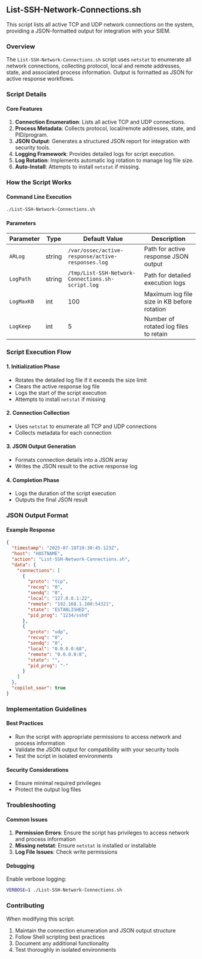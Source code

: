 ## List-SSH-Network-Connections.sh

This script lists all active TCP and UDP network connections on the system, providing a JSON-formatted output for integration with your SIEM.

### Overview

The `List-SSH-Network-Connections.sh` script uses `netstat` to enumerate all network connections, collecting protocol, local and remote addresses, state, and associated process information. Output is formatted as JSON for active response workflows.

### Script Details

#### Core Features

1. **Connection Enumeration**: Lists all active TCP and UDP connections.
2. **Process Metadata**: Collects protocol, local/remote addresses, state, and PID/program.
3. **JSON Output**: Generates a structured JSON report for integration with security tools.
4. **Logging Framework**: Provides detailed logs for script execution.
5. **Log Rotation**: Implements automatic log rotation to manage log file size.
6. **Auto-Install**: Attempts to install `netstat` if missing.

### How the Script Works

#### Command Line Execution
```bash
./List-SSH-Network-Connections.sh
```

#### Parameters

| Parameter | Type | Default Value | Description |
|-----------|------|---------------|-------------|
| `ARLog`   | string | `/var/ossec/active-response/active-responses.log` | Path for active response JSON output |
| `LogPath` | string | `/tmp/List-SSH-Network-Connections.sh-script.log` | Path for detailed execution logs |
| `LogMaxKB` | int | 100 | Maximum log file size in KB before rotation |
| `LogKeep` | int | 5 | Number of rotated log files to retain |

### Script Execution Flow

#### 1. Initialization Phase
- Rotates the detailed log file if it exceeds the size limit
- Clears the active response log file
- Logs the start of the script execution
- Attempts to install `netstat` if missing

#### 2. Connection Collection
- Uses `netstat` to enumerate all TCP and UDP connections
- Collects metadata for each connection

#### 3. JSON Output Generation
- Formats connection details into a JSON array
- Writes the JSON result to the active response log

#### 4. Completion Phase
- Logs the duration of the script execution
- Outputs the final JSON result

### JSON Output Format

#### Example Response
```json
{
  "timestamp": "2025-07-18T10:30:45.123Z",
  "host": "HOSTNAME",
  "action": "List-SSH-Network-Connections.sh",
  "data": {
    "connections": [
      {
        "proto": "tcp",
        "recvq": "0",
        "sendq": "0",
        "local": "127.0.0.1:22",
        "remote": "192.168.1.100:54321",
        "state": "ESTABLISHED",
        "pid_prog": "1234/sshd"
      },
      {
        "proto": "udp",
        "recvq": "0",
        "sendq": "0",
        "local": "0.0.0.0:68",
        "remote": "0.0.0.0:0",
        "state": "",
        "pid_prog": "-"
      }
    ]
  },
  "copilot_soar": true
}
```

### Implementation Guidelines

#### Best Practices
- Run the script with appropriate permissions to access network and process information
- Validate the JSON output for compatibility with your security tools
- Test the script in isolated environments

#### Security Considerations
- Ensure minimal required privileges
- Protect the output log files

### Troubleshooting

#### Common Issues
1. **Permission Errors**: Ensure the script has privileges to access network and process information
2. **Missing netstat**: Ensure `netstat` is installed or installable
3. **Log File Issues**: Check write permissions

#### Debugging
Enable verbose logging:
```bash
VERBOSE=1 ./List-SSH-Network-Connections.sh
```

### Contributing

When modifying this script:
1. Maintain the connection enumeration and JSON output structure
2. Follow Shell scripting best practices
3. Document any additional functionality
4. Test thoroughly in isolated environments

